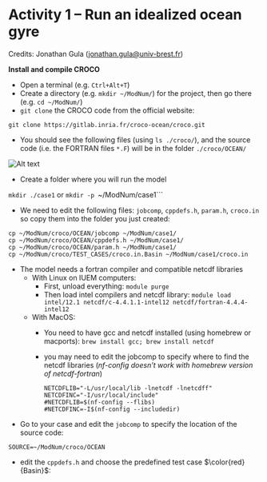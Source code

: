 # Activity 1 – Run an idealized ocean gyre 
Credits: Jonathan Gula (jonathan.gula@univ-brest.fr)

**Install and compile CROCO**
  * Open a terminal (e.g. ```Ctrl+Alt+T```)
  * Create a directory (e.g. ```mkdir ~/ModNum/```) for the project, then go there (e.g. ```cd ~/ModNum/```)
  * ```git clone``` the CROCO code from the official website:

   ```git clone https://gitlab.inria.fr/croco-ocean/croco.git```

  * You should see the following files (using ```ls ./croco/```), and the source code (i.e. the FORTRAN files ```*.F```) will be in the folder ```./croco/OCEAN/```
    
![Alt text](https://github.com/quentinjamet/Tuto/blob/main/Figure/CROCO_content.png "a title")

  * Create a folder where you will run the model
    
```mkdir ./case1``` or ```mkdir -p ```~/ModNum/case1```

  * We need to edit the following files: ```jobcomp```, ```cppdefs.h```, ```param.h```, ```croco.in``` so copy them into the folder you just created:
```
cp ~/ModNum/croco/OCEAN/jobcomp ~/ModNum/case1/
cp ~/ModNum/croco/OCEAN/cppdefs.h ~/ModNum/case1/
cp ~/ModNum/croco/OCEAN/param.h ~/ModNum/case1/
cp ~/ModNum/croco/TEST_CASES/croco.in.Basin ~/ModNum/case1/croco.in
```

 * The model needs a fortran compiler and compatible netcdf libraries
    * With Linux on IUEM computers:
        * First, unload everything: ```module purge```
        * Then load intel compilers and netcdf library: ```module load intel/12.1 netcdf/c-4.4.1.1-intel12 netcdf/fortran-4.4.4-intel12```
    * With MacOS:
        * You need to have gcc and netcdf installed (using homebrew or macports): ```brew install gcc; brew install netcdf```
        * you may need to edit the jobcomp to specify where to find the netcdf libraries (*nf-config doesn’t work with homebrew version of netcdf-fortran*)
          
          ```
          NETCDFLIB="-L/usr/local/lib -lnetcdf -lnetcdff"
          NETCDFINC="-I/usr/local/include"
          #NETCDFLIB=$(nf-config --flibs)
          #NETCDFINC=-I$(nf-config --includedir)
          ```
 * Go to your case and edit the ```jobcomp``` to specify the location of the source code:

```SOURCE=~/ModNum/croco/OCEAN```

 * edit the ```cppdefs.h``` and choose the predefined test case $\color{red}{Basin}$:

